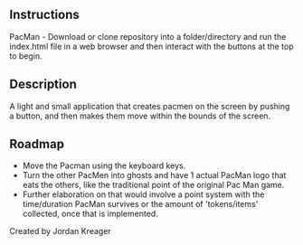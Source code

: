 ## Instructions
PacMan - Download or clone repository into a folder/directory and run the index.html file in a web browser and then interact with the buttons at the top to begin. 

## Description
A light and small application that creates pacmen on the screen by pushing a button, and then makes them move within the bounds of the screen. 

## Roadmap
- Move the Pacman using the keyboard keys. 
- Turn the other PacMen into ghosts and have 1 actual PacMan logo that eats the others, like the traditional point of the original Pac Man game. 
- Further elaboration on that would involve a point system with the time/duration PacMan survives or the amount of 'tokens/items' collected, once that is implemented.  

Created by Jordan Kreager 